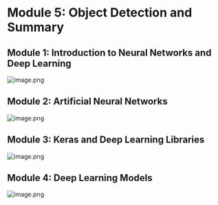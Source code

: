 

# Module 5: Object Detection and Summary
## Module 1: Introduction to Neural Networks and Deep Learning
![image.png](https://prod-files-secure.s3.us-west-2.amazonaws.com/03e82b26-cccb-4906-bb56-adabcbdc0655/a8d40bcb-c482-4026-8872-311e16b2dc63/image.png?X-Amz-Algorithm=AWS4-HMAC-SHA256&X-Amz-Content-Sha256=UNSIGNED-PAYLOAD&X-Amz-Credential=ASIAZI2LB466QXHUQNLH%2F20250130%2Fus-west-2%2Fs3%2Faws4_request&X-Amz-Date=20250130T091530Z&X-Amz-Expires=3600&X-Amz-Security-Token=IQoJb3JpZ2luX2VjEJj%2F%2F%2F%2F%2F%2F%2F%2F%2F%2FwEaCXVzLXdlc3QtMiJGMEQCIEjs%2BVEattGWT6OWchnHiv%2BKXvDVK%2BLCFSRv4POPaY5HAiAsYTy38m1YI1mkUzDXm6Ljr1F%2B0mnFTtdwjkX9bp2U4SqIBAih%2F%2F%2F%2F%2F%2F%2F%2F%2F%2F8BEAAaDDYzNzQyMzE4MzgwNSIMGZO%2B82LYnsNIEjTFKtwDek%2Fm8GttlqPzbNFcyMqBiTCb9XIQ3pX9FXRnrXSOlHcqNM9XSlBMc%2FMnSf%2FyBeTfUZgtoXwXYzCHDOX7D1QuBw0rxfLX6GH3dI2yZ6oYaVRj88Qi2NiAmslxCHHxWkAnaZ4DtXWCTILF9hKgRia9Z9Qtqgef%2BV5geazEZ1b%2FWsuPXmsKiwxp1xrXDvKAiOOx%2BdvkiBir8r%2B2o67FBRkm%2Bb2AEEWR2NV6f2Pi%2Bq3ZDkIhyxfO%2BGtt%2BgwbuT2ZI0VsZtqvB1wUhFutID6QSO7%2B4piYWEXhCUxwPDdV9%2FL1utNTQfHjvB30OIcYgesUI6TbiaEcb7RdtOK2tHDLF7BqfLSFXsPxJJXw5atPsoHL6f3ZGLdwiOPqBqwM%2FzCkaWgltvRlUcxw191BOBmfvyaRzoonXNHYin6c%2FEVnxMGAvOCjR9fmFoD3ZH7zuQ9aktjk5LM7hWQeOVBNg1a5Oq9h9lYn4C94dOdHvM4IlNgoB4nrDGnn0lX6AWnT2ubmaNzAQ2YmbyPqqoCaFoIpbRYjKi2ekkDp39MxT22qusWPdKRBR7QLS5xp%2FqcaOixSYUF2R0Smgj1y41MzlPYlCYUtpjz0D7qPFVG8806ZaVUSeFUAEYVW3DmKrpc%2B0qkwoevsvAY6pgH0FIoy8AONcX6O%2BaIvdnatWrR4dFR%2BbjGDBm4kCKH6SVy9c8ksB55CGTmsP8mxNzYtA1A%2BImb7%2FQSLwg9SY5zjRBLi9E84rc6u3Gxp62R%2B9g%2FsQ2%2FlqPrV4BuwWp2owTvKTU6jfzMeL4d2mk7RB3q1b1IRggJKaEyf0Tg8BJ1nUP9LU3sgLHG64FzCLx2RiVXTfG8P1e%2FZcnxuJsXdDlPvrtJMgltq&X-Amz-Signature=9f5ae0e2a3d2c75ddc2d1e0e6dbb5a11eb4ff689fc001addc6c21954ec80f9bb&X-Amz-SignedHeaders=host&x-id=GetObject)
## Module 2: Artificial Neural Networks
![image.png](https://prod-files-secure.s3.us-west-2.amazonaws.com/03e82b26-cccb-4906-bb56-adabcbdc0655/5157ca89-62da-41d9-a98f-6432b71047a9/image.png?X-Amz-Algorithm=AWS4-HMAC-SHA256&X-Amz-Content-Sha256=UNSIGNED-PAYLOAD&X-Amz-Credential=ASIAZI2LB466QXHUQNLH%2F20250130%2Fus-west-2%2Fs3%2Faws4_request&X-Amz-Date=20250130T091530Z&X-Amz-Expires=3600&X-Amz-Security-Token=IQoJb3JpZ2luX2VjEJj%2F%2F%2F%2F%2F%2F%2F%2F%2F%2FwEaCXVzLXdlc3QtMiJGMEQCIEjs%2BVEattGWT6OWchnHiv%2BKXvDVK%2BLCFSRv4POPaY5HAiAsYTy38m1YI1mkUzDXm6Ljr1F%2B0mnFTtdwjkX9bp2U4SqIBAih%2F%2F%2F%2F%2F%2F%2F%2F%2F%2F8BEAAaDDYzNzQyMzE4MzgwNSIMGZO%2B82LYnsNIEjTFKtwDek%2Fm8GttlqPzbNFcyMqBiTCb9XIQ3pX9FXRnrXSOlHcqNM9XSlBMc%2FMnSf%2FyBeTfUZgtoXwXYzCHDOX7D1QuBw0rxfLX6GH3dI2yZ6oYaVRj88Qi2NiAmslxCHHxWkAnaZ4DtXWCTILF9hKgRia9Z9Qtqgef%2BV5geazEZ1b%2FWsuPXmsKiwxp1xrXDvKAiOOx%2BdvkiBir8r%2B2o67FBRkm%2Bb2AEEWR2NV6f2Pi%2Bq3ZDkIhyxfO%2BGtt%2BgwbuT2ZI0VsZtqvB1wUhFutID6QSO7%2B4piYWEXhCUxwPDdV9%2FL1utNTQfHjvB30OIcYgesUI6TbiaEcb7RdtOK2tHDLF7BqfLSFXsPxJJXw5atPsoHL6f3ZGLdwiOPqBqwM%2FzCkaWgltvRlUcxw191BOBmfvyaRzoonXNHYin6c%2FEVnxMGAvOCjR9fmFoD3ZH7zuQ9aktjk5LM7hWQeOVBNg1a5Oq9h9lYn4C94dOdHvM4IlNgoB4nrDGnn0lX6AWnT2ubmaNzAQ2YmbyPqqoCaFoIpbRYjKi2ekkDp39MxT22qusWPdKRBR7QLS5xp%2FqcaOixSYUF2R0Smgj1y41MzlPYlCYUtpjz0D7qPFVG8806ZaVUSeFUAEYVW3DmKrpc%2B0qkwoevsvAY6pgH0FIoy8AONcX6O%2BaIvdnatWrR4dFR%2BbjGDBm4kCKH6SVy9c8ksB55CGTmsP8mxNzYtA1A%2BImb7%2FQSLwg9SY5zjRBLi9E84rc6u3Gxp62R%2B9g%2FsQ2%2FlqPrV4BuwWp2owTvKTU6jfzMeL4d2mk7RB3q1b1IRggJKaEyf0Tg8BJ1nUP9LU3sgLHG64FzCLx2RiVXTfG8P1e%2FZcnxuJsXdDlPvrtJMgltq&X-Amz-Signature=ea16d4c221b9f7807a1c1d124c2f08c6db793b2ce60e406803880cba64e2afec&X-Amz-SignedHeaders=host&x-id=GetObject)
## Module 3: Keras and Deep Learning Libraries
![image.png](https://prod-files-secure.s3.us-west-2.amazonaws.com/03e82b26-cccb-4906-bb56-adabcbdc0655/5089ce50-05f1-470d-ad42-42503bf1df5f/image.png?X-Amz-Algorithm=AWS4-HMAC-SHA256&X-Amz-Content-Sha256=UNSIGNED-PAYLOAD&X-Amz-Credential=ASIAZI2LB466QXHUQNLH%2F20250130%2Fus-west-2%2Fs3%2Faws4_request&X-Amz-Date=20250130T091530Z&X-Amz-Expires=3600&X-Amz-Security-Token=IQoJb3JpZ2luX2VjEJj%2F%2F%2F%2F%2F%2F%2F%2F%2F%2FwEaCXVzLXdlc3QtMiJGMEQCIEjs%2BVEattGWT6OWchnHiv%2BKXvDVK%2BLCFSRv4POPaY5HAiAsYTy38m1YI1mkUzDXm6Ljr1F%2B0mnFTtdwjkX9bp2U4SqIBAih%2F%2F%2F%2F%2F%2F%2F%2F%2F%2F8BEAAaDDYzNzQyMzE4MzgwNSIMGZO%2B82LYnsNIEjTFKtwDek%2Fm8GttlqPzbNFcyMqBiTCb9XIQ3pX9FXRnrXSOlHcqNM9XSlBMc%2FMnSf%2FyBeTfUZgtoXwXYzCHDOX7D1QuBw0rxfLX6GH3dI2yZ6oYaVRj88Qi2NiAmslxCHHxWkAnaZ4DtXWCTILF9hKgRia9Z9Qtqgef%2BV5geazEZ1b%2FWsuPXmsKiwxp1xrXDvKAiOOx%2BdvkiBir8r%2B2o67FBRkm%2Bb2AEEWR2NV6f2Pi%2Bq3ZDkIhyxfO%2BGtt%2BgwbuT2ZI0VsZtqvB1wUhFutID6QSO7%2B4piYWEXhCUxwPDdV9%2FL1utNTQfHjvB30OIcYgesUI6TbiaEcb7RdtOK2tHDLF7BqfLSFXsPxJJXw5atPsoHL6f3ZGLdwiOPqBqwM%2FzCkaWgltvRlUcxw191BOBmfvyaRzoonXNHYin6c%2FEVnxMGAvOCjR9fmFoD3ZH7zuQ9aktjk5LM7hWQeOVBNg1a5Oq9h9lYn4C94dOdHvM4IlNgoB4nrDGnn0lX6AWnT2ubmaNzAQ2YmbyPqqoCaFoIpbRYjKi2ekkDp39MxT22qusWPdKRBR7QLS5xp%2FqcaOixSYUF2R0Smgj1y41MzlPYlCYUtpjz0D7qPFVG8806ZaVUSeFUAEYVW3DmKrpc%2B0qkwoevsvAY6pgH0FIoy8AONcX6O%2BaIvdnatWrR4dFR%2BbjGDBm4kCKH6SVy9c8ksB55CGTmsP8mxNzYtA1A%2BImb7%2FQSLwg9SY5zjRBLi9E84rc6u3Gxp62R%2B9g%2FsQ2%2FlqPrV4BuwWp2owTvKTU6jfzMeL4d2mk7RB3q1b1IRggJKaEyf0Tg8BJ1nUP9LU3sgLHG64FzCLx2RiVXTfG8P1e%2FZcnxuJsXdDlPvrtJMgltq&X-Amz-Signature=6a1a4e94f7b43e676cf3e2f994790817ede41171a8e509888f8ce3b0acd27110&X-Amz-SignedHeaders=host&x-id=GetObject)
## Module 4: Deep Learning Models
![image.png](https://prod-files-secure.s3.us-west-2.amazonaws.com/03e82b26-cccb-4906-bb56-adabcbdc0655/4e22fcb0-cfbc-4d28-b961-b9b8fde071f0/image.png?X-Amz-Algorithm=AWS4-HMAC-SHA256&X-Amz-Content-Sha256=UNSIGNED-PAYLOAD&X-Amz-Credential=ASIAZI2LB466QXHUQNLH%2F20250130%2Fus-west-2%2Fs3%2Faws4_request&X-Amz-Date=20250130T091530Z&X-Amz-Expires=3600&X-Amz-Security-Token=IQoJb3JpZ2luX2VjEJj%2F%2F%2F%2F%2F%2F%2F%2F%2F%2FwEaCXVzLXdlc3QtMiJGMEQCIEjs%2BVEattGWT6OWchnHiv%2BKXvDVK%2BLCFSRv4POPaY5HAiAsYTy38m1YI1mkUzDXm6Ljr1F%2B0mnFTtdwjkX9bp2U4SqIBAih%2F%2F%2F%2F%2F%2F%2F%2F%2F%2F8BEAAaDDYzNzQyMzE4MzgwNSIMGZO%2B82LYnsNIEjTFKtwDek%2Fm8GttlqPzbNFcyMqBiTCb9XIQ3pX9FXRnrXSOlHcqNM9XSlBMc%2FMnSf%2FyBeTfUZgtoXwXYzCHDOX7D1QuBw0rxfLX6GH3dI2yZ6oYaVRj88Qi2NiAmslxCHHxWkAnaZ4DtXWCTILF9hKgRia9Z9Qtqgef%2BV5geazEZ1b%2FWsuPXmsKiwxp1xrXDvKAiOOx%2BdvkiBir8r%2B2o67FBRkm%2Bb2AEEWR2NV6f2Pi%2Bq3ZDkIhyxfO%2BGtt%2BgwbuT2ZI0VsZtqvB1wUhFutID6QSO7%2B4piYWEXhCUxwPDdV9%2FL1utNTQfHjvB30OIcYgesUI6TbiaEcb7RdtOK2tHDLF7BqfLSFXsPxJJXw5atPsoHL6f3ZGLdwiOPqBqwM%2FzCkaWgltvRlUcxw191BOBmfvyaRzoonXNHYin6c%2FEVnxMGAvOCjR9fmFoD3ZH7zuQ9aktjk5LM7hWQeOVBNg1a5Oq9h9lYn4C94dOdHvM4IlNgoB4nrDGnn0lX6AWnT2ubmaNzAQ2YmbyPqqoCaFoIpbRYjKi2ekkDp39MxT22qusWPdKRBR7QLS5xp%2FqcaOixSYUF2R0Smgj1y41MzlPYlCYUtpjz0D7qPFVG8806ZaVUSeFUAEYVW3DmKrpc%2B0qkwoevsvAY6pgH0FIoy8AONcX6O%2BaIvdnatWrR4dFR%2BbjGDBm4kCKH6SVy9c8ksB55CGTmsP8mxNzYtA1A%2BImb7%2FQSLwg9SY5zjRBLi9E84rc6u3Gxp62R%2B9g%2FsQ2%2FlqPrV4BuwWp2owTvKTU6jfzMeL4d2mk7RB3q1b1IRggJKaEyf0Tg8BJ1nUP9LU3sgLHG64FzCLx2RiVXTfG8P1e%2FZcnxuJsXdDlPvrtJMgltq&X-Amz-Signature=b1f35c666e3fbe68a0bb8e8680b39c9881f89eb9cd450bf5ded476224cd5b26b&X-Amz-SignedHeaders=host&x-id=GetObject)